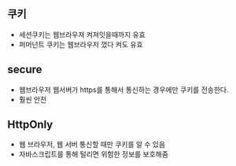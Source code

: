## 쿠키
 - 세션쿠키는 웹브라우져 켜져잇을때까지 유효
 - 퍼머넌트 쿠키는 웹브라우저 껐다 켜도 유효

## secure
 - 웹브라우저 웹서버가 https를 통해서 통신하는 경우에만 쿠키를 전송한다.
 - 훨씬 안전

## HttpOnly
 - 웹 브라우저, 웹 서버 통신할 때만 쿠키를 알 수 있음
 - 자바스크립트를 통해 털리면 위험한 정보를 보호해줌
